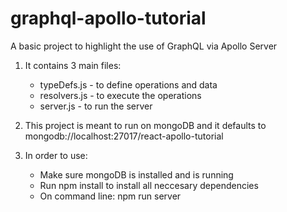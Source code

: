 # graphql-apollo-tutorial
A basic project to highlight the use of GraphQL via Apollo Server

1. It contains 3 main files:
   - typeDefs.js - to define operations and data
   - resolvers.js - to execute the operations
   - server.js - to run the server

2. This project is meant to run on mongoDB and it defaults to mongodb://localhost:27017/react-apollo-tutorial

3. In order to use:
   - Make sure mongoDB is installed and is running
   - Run npm install to install all neccesary dependencies
   - On command line: npm run server

